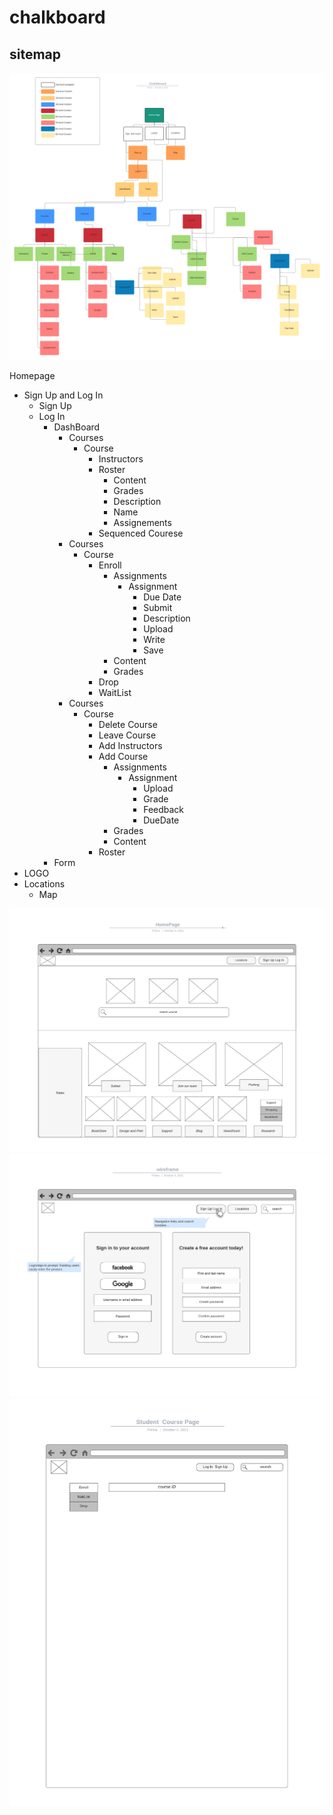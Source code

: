 # chalkboard
## sitemap 
<img src="sitemap.png">
<!--<img src="0002 (2).jpg">
<img src="0001.jpg">
<img src="0003.jpg">
<img src="0004.jpg">-->

Homepage
   * Sign Up and Log In
      * Sign Up
      * Log In
         * DashBoard
            * Courses
               * Course
                  * Instructors
                  * Roster
                     * Content
                     * Grades
                     * Description
                     * Name
                     * Assignements
                  * Sequenced Courese
            * Courses
               * Course
                  * Enroll
                     * Assignments
                        * Assignment
                           * Due Date
                           * Submit
                           * Description
                           * Upload
                           * Write
                           * Save
                     * Content
                     * Grades
                  * Drop
                  * WaitList
            * Courses
               * Course
                  * Delete Course
                  * Leave Course 
                  * Add Instructors
                  * Add Course
                     * Assignments
                        * Assignment
                           * Upload
                           * Grade
                           * Feedback
                           * DueDate
                     * Grades
                     * Content
                  * Roster
         * Form                  
   * LOGO
   * Locations
      * Map 
<img src="01.jpeg">
<img src="wireframe.jpeg">
<img src="studentcoursepage.jpeg">
